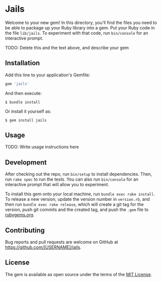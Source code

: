 # Jails

Welcome to your new gem! In this directory, you'll find the files you need to be able to package up your Ruby library into a gem. Put your Ruby code in the file `lib/jails`. To experiment with that code, run `bin/console` for an interactive prompt.

TODO: Delete this and the text above, and describe your gem

## Installation

Add this line to your application's Gemfile:

```ruby
gem 'jails'
```

And then execute:

    $ bundle install

Or install it yourself as:

    $ gem install jails

## Usage

TODO: Write usage instructions here

## Development

After checking out the repo, run `bin/setup` to install dependencies. Then, run `rake spec` to run the tests. You can also run `bin/console` for an interactive prompt that will allow you to experiment.

To install this gem onto your local machine, run `bundle exec rake install`. To release a new version, update the version number in `version.rb`, and then run `bundle exec rake release`, which will create a git tag for the version, push git commits and the created tag, and push the `.gem` file to [rubygems.org](https://rubygems.org).

## Contributing

Bug reports and pull requests are welcome on GitHub at https://github.com/[USERNAME]/jails.

## License

The gem is available as open source under the terms of the [MIT License](https://opensource.org/licenses/MIT).
